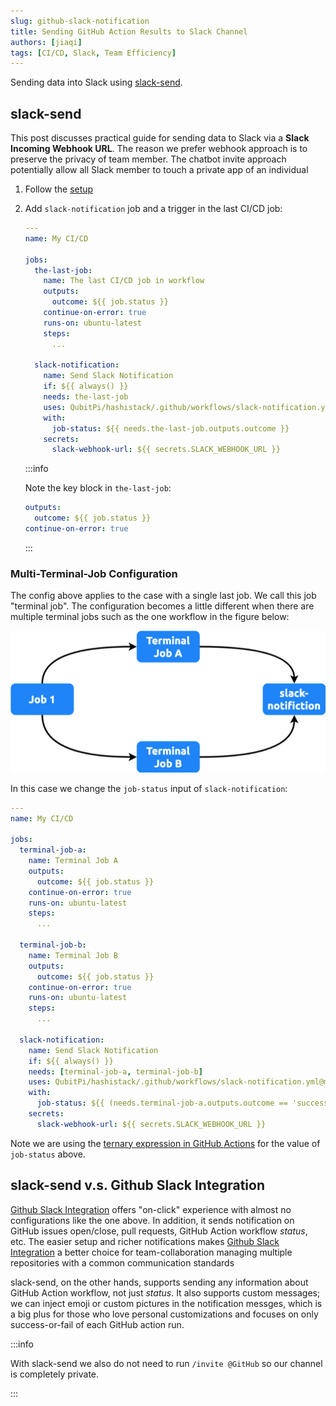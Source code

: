 ```yaml
---
slug: github-slack-notification
title: Sending GitHub Action Results to Slack Channel
authors: [jiaqi]
tags: [CI/CD, Slack, Team Efficiency]
---
```


Sending data into Slack using [slack-send](https://github.com/marketplace/actions/slack-send).

<!--truncate-->

slack-send
----------

This post discusses practical guide for sending data to Slack via a **Slack Incoming Webhook URL**. The reason we prefer
webhook approach is to preserve the privacy of team member. The chatbot invite approach potentially
allow all Slack member to touch a private app of an individual

1. Follow the [setup](https://github.com/slackapi/slack-github-action?tab=readme-ov-file#setup-2)
2. Add `slack-notification` job and a trigger in the last CI/CD job:

   ```yaml title=.github/workflows/ci-cd.yml
   ---
   name: My CI/CD

   jobs:
     the-last-job:
       name: The last CI/CD job in workflow
       outputs:
         outcome: ${{ job.status }}
       continue-on-error: true
       runs-on: ubuntu-latest
       steps:
         ...

     slack-notification:
       name: Send Slack Notification
       if: ${{ always() }}
       needs: the-last-job
       uses: QubitPi/hashistack/.github/workflows/slack-notification.yml@master
       with:
         job-status: ${{ needs.the-last-job.outputs.outcome }}
       secrets:
         slack-webhook-url: ${{ secrets.SLACK_WEBHOOK_URL }}
   ```

   :::info

   Note the key block in `the-last-job`:

   ```yaml
   outputs:
     outcome: ${{ job.status }}
   continue-on-error: true
   ```

   :::

### Multi-Terminal-Job Configuration

The config above applies to the case with a single last job. We call this job "terminal job". The configuration becomes
a little different when there are multiple terminal jobs such as the one workflow in the figure below:

![Error loading slack-notification-multi-terminal-jobs.png](./slack-notification-multi-terminal-jobs.png)

In this case we change the `job-status` input of `slack-notification`:

```yaml title=.github/workflows/ci-cd.yml
---
name: My CI/CD

jobs:
  terminal-job-a:
    name: Terminal Job A
    outputs:
      outcome: ${{ job.status }}
    continue-on-error: true
    runs-on: ubuntu-latest
    steps:
      ...

  terminal-job-b:
    name: Terminal Job B
    outputs:
      outcome: ${{ job.status }}
    continue-on-error: true
    runs-on: ubuntu-latest
    steps:
      ...

  slack-notification:
    name: Send Slack Notification
    if: ${{ always() }}
    needs: [terminal-job-a, terminal-job-b]
    uses: QubitPi/hashistack/.github/workflows/slack-notification.yml@master
    with:
      job-status: ${{ (needs.terminal-job-a.outputs.outcome == 'success' && needs.terminal-job-b.outputs.outcome == 'success') && 'success' || 'failure' }}
    secrets:
      slack-webhook-url: ${{ secrets.SLACK_WEBHOOK_URL }}
```

Note we are using the [ternary expression in GitHub Actions] for the value of `job-status` above.

slack-send v.s. Github Slack Integration
----------------------------------------

[Github Slack Integration] offers "on-click" experience with almost no configurations like the one above. In addition,
it sends notification on GitHub issues open/close, pull requests, GitHub Action workflow _status_, etc. The easier setup
and richer notifications makes [Github Slack Integration] a better choice for team-collaboration managing multiple
repositories with a common communication standards

slack-send, on the other hands, supports sending any information about GitHub Action workflow, not just _status_. It
also supports custom messages; we can inject emoji or custom pictures in the notification messges, which is a big plus
for those who love personal customizations and focuses on only success-or-fail of each GitHub action run.

:::info

With slack-send we also do not need to run `/invite @GitHub` so our channel is completely private.

:::

[Github Slack Integration]: https://github.com/integrations/slack

[ternary expression in GitHub Actions]: https://7tonshark.com/posts/github-actions-ternary-operator/

